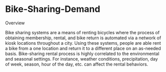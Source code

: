 # Bike-Sharing-Demand

Overview

Bike sharing systems are a means of renting bicycles where the process of obtaining
membership, rental, and bike return is automated via a network of kiosk locations
throughout a city. Using these systems, people are able rent a bike from a one location
and return it to a different place on an as-needed basis.
Bike-sharing rental process is highly correlated to the environmental and seasonal settings.
For instance, weather conditions,
precipitation, day of week, season, hour of the day, etc. can affect the rental behaviors.
